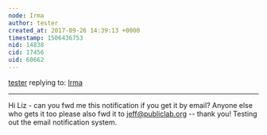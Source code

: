 ```yaml
---
node: Irma
author: tester
created_at: 2017-09-26 14:39:13 +0000
timestamp: 1506436753
nid: 14838
cid: 17456
uid: 60662
---
```




[tester](../profile/tester) replying to: [Irma](../wiki/irma)

----
Hi Liz - can you fwd me this notification if you get it by email? Anyone else who gets it too please also fwd it to jeff@publiclab.org -- thank you! Testing out the email notification system.  